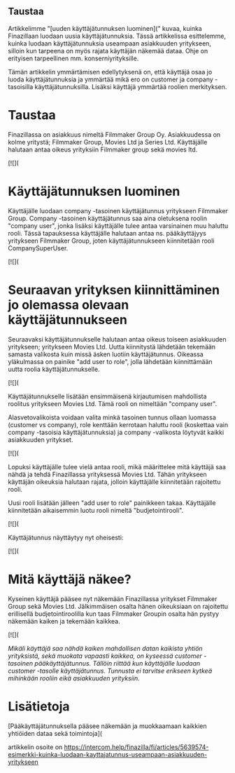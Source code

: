 ## Taustaa

Artikkelimme "[uuden käyttäjätunnuksen luominen](" kuvaa, kuinka Finazillaan luodaan uusia käyttäjätunnuksia. Tässä artikkelissa esittelemme, kuinka luodaan käyttäjätunnuksia useampaan asiakkuuden yritykseen, silloin kun tarpeena on myös rajata käyttäjän näkemää dataa. Ohje on erityisen tarpeellinen mm. konserniyrityksille.

Tämän artikkelin ymmärtämisen edellytyksenä on, että käyttäjä osaa jo luoda käyttäjätunnuksia ja ymmärtää mikä ero on customer ja company -tasoisilla käyttäjätunnuksilla. Lisäksi käyttäjä ymmärtää roolien merkityksen.

# Taustaa

Finazillassa on asiakkuus nimeltä Filmmaker Group Oy. Asiakkuudessa on kolme yritystä; Filmmaker Group, Movies Ltd ja Series Ltd. Käyttäjälle halutaan antaa oikeus yrityksiin Filmmaker group sekä movies ltd.

[![](

# Käyttäjätunnuksen luominen

Käyttäjälle luodaan company -tasoinen käyttäjätunnus yritykseen Filmmaker Group. Company -tasoinen käyttäjätunnus saa aina oletuksena roolin "company user", jonka lisäksi käyttäjälle tulee antaa varsinainen muu haluttu rooli. Tässä tapauksessa käyttäjälle halutaan antaa ns. pääkäyttäjyys yritykseen Filmmaker Group, joten käyttäjätunnukseen kiinnitetään rooli CompanySuperUser.

[![](

# Seuraavan yrityksen kiinnittäminen jo olemassa olevaan käyttäjätunnukseen

Seuraavaksi käyttäjätunnukselle halutaan antaa oikeus toiseen asiakkuuden yritykseen; yritykseen Movies Ltd. Uutta kiinnitystä lähdetään tekemään samasta valikosta kuin missä äsken luotiin käyttäjätunnus. Oikeassa yläkulmassa on painike "add user to role", jolla lähdetään kiinnittämään uutta roolia käyttäjätunnukselle.

[![](

Käyttäjätunnukselle lisätään ensimmäisenä kirjautumisen mahdollista roolitus yritykseen Movies Ltd. Tämä rooli on nimeltään "company user".

Alasvetovalikoista voidaan valita minkä tasoinen tunnus ollaan luomassa (customer vs company), role kenttään kerrotaan haluttu rooli (koskettaa vain company -tasoisia käyttäjätunnuksia) ja company -valikosta löytyvät kaikki asiakkuuden yritykset.

[![](

Lopuksi käyttäjälle tulee vielä antaa rooli, mikä määrittelee mitä käyttäjä saa nähdä ja tehdä Finazillassa yrityksessä Movies Ltd. Tähän yritykseen käyttäjän oikeuksia halutaan rajata, jolloin käyttäjälle kiinnitetään rajoitettu rooli.

Uusi rooli lisätään jälleen "add user to role" painikkeen takaa. Käyttäjälle kiinnitetään aikaisemmin luotu rooli nimeltä "budjetointirooli".

[![](

Käyttäjätunnus näyttäytyy nyt oheisesti:

[![](

# Mitä käyttäjä näkee?

Kyseinen käyttäjä pääsee nyt näkemään Finazillassa yritykset Filmmaker Group sekä Movies Ltd. Jälkimmäisen osalta hänen oikeuksiaan on rajoitettu erillisellä budjetointiroolilla kun taas Filmmaker Groupin osalta hän pystyy näkemään kaiken ja tekemään kaikkea.

[![](

*Mikäli käyttäjä saa nähdä kaiken mahdollisen datan kaikista yhtiön yrityksistä, sekä muokata vapaasti kaikkea, on kyseessä customer -tasoinen pääkäyttäjätunnus. Tällöin riittää kun käyttäjälle luodaan customer -tasolle käyttäjätunnus. Tunnusta ei tarvitse erikseen kytkeä mihinkään rooliin eikä asiakkuuden yrityksiin.* 

# Lisätietoja

[Pääkäyttäjätunnuksella pääsee näkemään ja muokkaamaan kaikkien yhtiöiden dataa sekä toimintoja](



artikkelin osoite on https://intercom.help/finazilla/fi/articles/5639574-esimerkki-kuinka-luodaan-kayttajatunnus-useampaan-asiakkuuden-yritykseen

